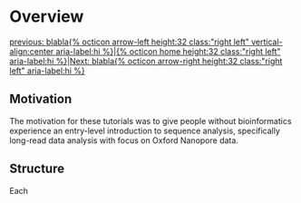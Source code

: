 # Overview 

[previous: blabla{% octicon arrow-left height:32 class:"right left" vertical-align:center aria-label:hi %}](QC.md)|[{% octicon home height:32 class:"right left" aria-label:hi %}](index.md)|[Next: blabla{% octicon arrow-right height:32 class:"right left" aria-label:hi %}](QC.md)


## Motivation
The motivation for these tutorials was to give people without bioinformatics experience an entry-level introduction to sequence analysis, specifically long-read data analysis with focus on Oxford Nanopore data. 

## Structure
Each


